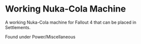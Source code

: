 # Working Nuka-Cola Machine
A working Nuka-Cola machine for Fallout 4 that can be placed in Settlements.

Found under Power/Miscellaneous
